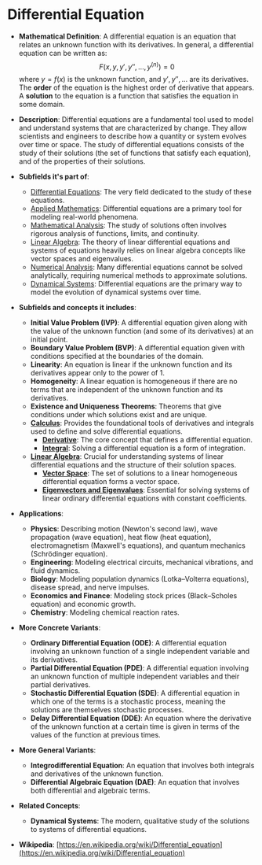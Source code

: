 # Differential Equation

- **Mathematical Definition**: A differential equation is an equation that relates an unknown function with its derivatives. In general, a differential equation can be written as:
$$ F(x, y, y', y'', \dots, y^{(n)}) = 0 $$
  where $y = f(x)$ is the unknown function, and $y', y'', \dots$ are its derivatives. The **order** of the equation is the highest order of derivative that appears. A **solution** to the equation is a function that satisfies the equation in some domain.

- **Description**: Differential equations are a fundamental tool used to model and understand systems that are characterized by change. They allow scientists and engineers to describe how a quantity or system evolves over time or space. The study of differential equations consists of the study of their solutions (the set of functions that satisfy each equation), and of the properties of their solutions.

- **Subfields it's part of**:
    - [Differential Equations](https://en.wikipedia.org/wiki/Differential_equation): The very field dedicated to the study of these equations.
    - [Applied Mathematics](https://en.wikipedia.org/wiki/Applied_mathematics): Differential equations are a primary tool for modeling real-world phenomena.
    - [Mathematical Analysis](https://en.wikipedia.org/wiki/Mathematical_analysis): The study of solutions often involves rigorous analysis of functions, limits, and continuity.
    - [Linear Algebra](https://en.wikipedia.org/wiki/Linear_algebra): The theory of linear differential equations and systems of equations heavily relies on linear algebra concepts like vector spaces and eigenvalues.
    - [Numerical Analysis](https://en.wikipedia.org/wiki/Numerical_analysis): Many differential equations cannot be solved analytically, requiring numerical methods to approximate solutions.
    - [Dynamical Systems](https://en.wikipedia.org/wiki/Dynamical_system): Differential equations are the primary way to model the evolution of dynamical systems over time.

- **Subfields and concepts it includes**:
    - **Initial Value Problem (IVP)**: A differential equation given along with the value of the unknown function (and some of its derivatives) at an initial point.
    - **Boundary Value Problem (BVP)**: A differential equation given with conditions specified at the boundaries of the domain.
    - **Linearity**: An equation is linear if the unknown function and its derivatives appear only to the power of 1.
    - **Homogeneity**: A linear equation is homogeneous if there are no terms that are independent of the unknown function and its derivatives.
    - **Existence and Uniqueness Theorems**: Theorems that give conditions under which solutions exist and are unique.
    - **[Calculus](../../pure_mathematics/analysis/)**: Provides the foundational tools of derivatives and integrals used to define and solve differential equations.
        - **[Derivative](../../pure_mathematics/analysis/derivative.md)**: The core concept that defines a differential equation.
        - **[Integral](../../pure_mathematics/analysis/integral.md)**: Solving a differential equation is a form of integration.
    - **[Linear Algebra](../../pure_mathematics/linear_algebra/)**: Crucial for understanding systems of linear differential equations and the structure of their solution spaces.
        - **[Vector Space](../../pure_mathematics/linear_algebra/vector_space.md)**: The set of solutions to a linear homogeneous differential equation forms a vector space.
        - **[Eigenvectors and Eigenvalues](../../pure_mathematics/linear_algebra/eigenvectors_and_eigenvalues.md)**: Essential for solving systems of linear ordinary differential equations with constant coefficients.

- **Applications**:
    - **Physics**: Describing motion (Newton's second law), wave propagation (wave equation), heat flow (heat equation), electromagnetism (Maxwell's equations), and quantum mechanics (Schrödinger equation).
    - **Engineering**: Modeling electrical circuits, mechanical vibrations, and fluid dynamics.
    - **Biology**: Modeling population dynamics (Lotka–Volterra equations), disease spread, and nerve impulses.
    - **Economics and Finance**: Modeling stock prices (Black–Scholes equation) and economic growth.
    - **Chemistry**: Modeling chemical reaction rates.

- **More Concrete Variants**:
    - **Ordinary Differential Equation (ODE)**: A differential equation involving an unknown function of a single independent variable and its derivatives.
    - **Partial Differential Equation (PDE)**: A differential equation involving an unknown function of multiple independent variables and their partial derivatives.
    - **Stochastic Differential Equation (SDE)**: A differential equation in which one of the terms is a stochastic process, meaning the solutions are themselves stochastic processes.
    - **Delay Differential Equation (DDE)**: An equation where the derivative of the unknown function at a certain time is given in terms of the values of the function at previous times.

- **More General Variants**:
    - **Integrodifferential Equation**: An equation that involves both integrals and derivatives of the unknown function.
    - **Differential Algebraic Equation (DAE)**: An equation that involves both differential and algebraic terms.

- **Related Concepts**:
    - **Dynamical Systems**: The modern, qualitative study of the solutions to systems of differential equations.

- **Wikipedia**: [https://en.wikipedia.org/wiki/Differential_equation](https://en.wikipedia.org/wiki/Differential_equation)
